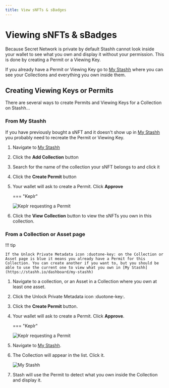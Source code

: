 ```yaml
---
title: View sNFTs & sBadges
---
```


# Viewing sNFTs & sBadges

Because Secret Network is private by default Stashh cannot look inside your wallet to see what you own and display it without your permission. This is done by creating a Permit or a Viewing Key.

If you already have a Permit or Viewing Key go to [My Stashh](https://stashh.io/dashboard/my-stashh) where you can see your Collections and everything you own inside them.

## Creating Viewing Keys or Permits

There are several ways to create Permits and Viewing Keys for a Collection on Stashh...

### From My Stashh

If you have previously bought a sNFT and it doesn't show up in [My Stashh](https://stashh.io/dashboard/my-stashh) you probably need to recreate the Permit or Viewing Key.

1. Navigate to [My Stashh](https://stashh.io/dashboard/my-stashh)
2. Click the **Add Collection** button
3. Search for the name of the collection your sNFT belongs to and click it
4. Click the **Create Permit** button
5. Your wallet will ask to create a Permit. Click **Approve**

    === "Keplr"

    ![Keplr requesting a Permit](/images/keplr-query-permit.png#pop)

6. Click the **View Collection** button to view the sNFTs you own in this collection.

### From a Collection or Asset page

!!! tip

    If the Unlock Private Metadata icon :duotone-key: on the Collection or Asset page is blue it means you already have a Permit for this Collection. You can create another if you want to, but you should be able to use the current one to view what you own in [My Stashh](https://stashh.io/dashboard/my-stashh)

1. Navigate to a collection, or an Asset in a Collection where you own at least one asset.
2. Click the Unlock Private Metadata icon :duotone-key:.
3. Click the **Create Permit** button.
4. Your wallet will ask to create a Permit. Click **Approve**.

    === "Keplr"

    ![Keplr requesting a Permit](/images/keplr-query-permit.png#pop)

5. Navigate to [My Stashh](https://stashh.io/dashboard/my-stashh).
6. The Collection will appear in the list. Click it.

    ![My Stashh](/images/my-stashh.png#pop)

7. Stash will use the Permit to detect what you own inside the Collection and display it.